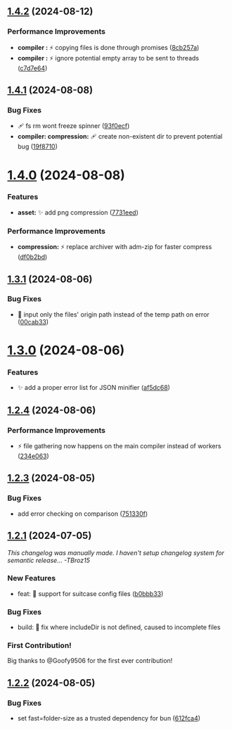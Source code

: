## [1.4.2](https://github.com/TBroz15/SuitcaseJS/compare/v1.4.1...v1.4.2) (2024-08-12)


### Performance Improvements

* **compiler <other>:** :zap: copying files is done through promises ([8cb257a](https://github.com/TBroz15/SuitcaseJS/commit/8cb257a8387429b03f5c5407039d4514fd9582d9))
* **compiler <other>:** :zap: ignore potential empty array to be sent to threads ([c7d7e64](https://github.com/TBroz15/SuitcaseJS/commit/c7d7e64f63a2059e14280e4820fd7ab2df7b8228))

## [1.4.1](https://github.com/TBroz15/SuitcaseJS/compare/v1.4.0...v1.4.1) (2024-08-08)


### Bug Fixes

* :adhesive_bandage: fs rm wont freeze spinner ([93f0ecf](https://github.com/TBroz15/SuitcaseJS/commit/93f0ecf599e72d7da70106ac677aa1160cf2cdd9))
* **compiler: compression:** :adhesive_bandage: create non-existent dir to prevent potential bug ([19f8710](https://github.com/TBroz15/SuitcaseJS/commit/19f8710b3dfd4d260684de9736f15f207ec04a3b))

# [1.4.0](https://github.com/TBroz15/SuitcaseJS/compare/v1.3.1...v1.4.0) (2024-08-08)


### Features

* **asset:** :sparkles: add png compression ([7731eed](https://github.com/TBroz15/SuitcaseJS/commit/7731eed22879c3af125ec2f712a9c178de223bf6))


### Performance Improvements

* **compression:** :zap: replace archiver with adm-zip for faster compress ([df0b2bd](https://github.com/TBroz15/SuitcaseJS/commit/df0b2bd03d6939169937f3f6c68ea7f5857d88f8))

## [1.3.1](https://github.com/TBroz15/SuitcaseJS/compare/v1.3.0...v1.3.1) (2024-08-06)


### Bug Fixes

* :bug: input only the files' origin path instead of the temp path on error ([00cab33](https://github.com/TBroz15/SuitcaseJS/commit/00cab33f609092aa43b26212b4a1f03ffdc7146d))

# [1.3.0](https://github.com/TBroz15/SuitcaseJS/compare/v1.2.4...v1.3.0) (2024-08-06)


### Features

* :sparkles: add a proper error list for JSON minifier ([af5dc68](https://github.com/TBroz15/SuitcaseJS/commit/af5dc68d654249caa43e8671a30d11fcf46c0296))

## [1.2.4](https://github.com/TBroz15/SuitcaseJS/compare/v1.2.3...v1.2.4) (2024-08-06)


### Performance Improvements

* :zap: file gathering now happens on the main compiler instead of workers ([234e063](https://github.com/TBroz15/SuitcaseJS/commit/234e06329d174e135a4d4e066110d4919c041f1d))

## [1.2.3](https://github.com/TBroz15/SuitcaseJS/compare/v1.2.2...v1.2.3) (2024-08-05)


### Bug Fixes

* add error checking on comparison ([751330f](https://github.com/TBroz15/SuitcaseJS/commit/751330f3f2fb6379f479682e1c5d540a64900ec8))

## [1.2.1](https://github.com/TBroz15/SuitcaseJS/compare/v1.1.2...v1.2.1) (2024-07-05)


*This changelog was manually made. I haven't setup changelog system for semantic release... -TBroz15* 

### New Features

* feat: 🔧 support for suitcase config files ([b0bbb33](https://github.com/TBroz15/SuitcaseJS/commit/b0bbb33eba95b4ef7fa198b0ec800491e5af03e9))

### Bug Fixes

* build: 💚 fix where includeDir is not defined, caused to incomplete files

### First Contribution!

Big thanks to @Goofy9506 for the first ever contribution!

## [1.2.2](https://github.com/TBroz15/SuitcaseJS/compare/v1.2.1...v1.2.2) (2024-08-05)


### Bug Fixes

* set fast=folder-size as a trusted dependency for bun ([612fca4](https://github.com/TBroz15/SuitcaseJS/commit/612fca48201442cc7932405a20d80c3968e6ca2a))
